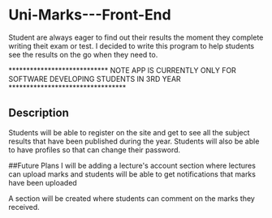 # Uni-Marks---Front-End
Student are always eager to find out their results the moment they complete writing theit exam or test. I decided to write this program to help students see the results on the go when they need to.

**************************** NOTE APP IS CURRENTLY ONLY FOR SOFTWARE DEVELOPING STUDENTS IN 3RD YEAR *********************************

## Description
Students will be able to register on the site and get to see all the subject results that have been published during the year.
Students will also be able to have profiles so that can change their password.

##Future Plans
I will be adding a lecture's account section where lectures can upload marks and students will be able to get notifications that marks have been uploaded

A section will be created where students can comment on the marks they received.
